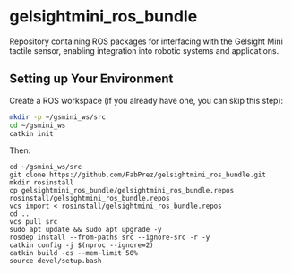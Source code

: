 # gelsightmini_ros_bundle
Repository containing ROS packages for interfacing with the Gelsight Mini tactile sensor, enabling integration into robotic systems and applications.

## Setting up Your Environment

Create a ROS workspace (if you already have one, you can skip this step):
```bash
mkdir -p ~/gsmini_ws/src
cd ~/gsmini_ws
catkin init
```

Then:
```
cd ~/gsmini_ws/src
git clone https://github.com/FabPrez/gelsightmini_ros_bundle.git
mkdir rosinstall
cp gelsightmini_ros_bundle/gelsightmini_ros_bundle.repos rosinstall/gelsightmini_ros_bundle.repos 
vcs import < rosinstall/gelsightmini_ros_bundle.repos
cd ..
vcs pull src
sudo apt update && sudo apt upgrade -y
rosdep install --from-paths src --ignore-src -r -y
catkin config -j $(nproc --ignore=2)
catkin build -cs --mem-limit 50%
source devel/setup.bash
```
